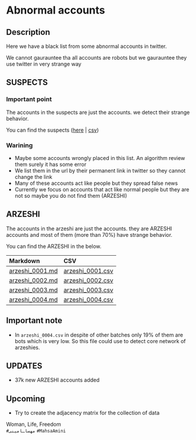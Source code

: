 # Abnormal accounts

## Description
Here we have a black list from some abnormal accounts in twitter.


We cannot gaurauntee tha all accounts are robots but we gaurauntee they use twitter in very strange way

## SUSPECTS
### Important point
The accounts in the suspects are just the accounts. we detect their strange behavior. 


You can find the suspects ([here](https://raw.githubusercontent.com/ricks135/Abnormally-twitter/main/suspects/suspects.md) | [csv](https://raw.githubusercontent.com/ricks135/Abnormally-twitter/main/suspects/suspects.csv))


### Warining
- Maybe some accounts wrongly placed in this list. An algorithm review them surely it has some error
- We list them in the url by their permanent link in twitter so they cannot change the link
- Many of these accounts act like people but they spread false news
- Currently we focus on accounts that act like normal people but they are not so maybe you do not find them (ARZESHI)

## ARZESHI
The accounts in the arzeshi are just the accounts. they are ARZESHI accounts and most of them (more than 70%) have strange behavior.


You can find the ARZESHI in the below.

| Markdown                  | CSV                       |  
|:--------------------------|:--------------------------|
|[arzeshi_0001.md](https://raw.githubusercontent.com/ricks135/Abnormally-twitter/main/arzeshi/arzeshi_0001.md)| [arzeshi_0001.csv](https://raw.githubusercontent.com/ricks135/Abnormally-twitter/main/arzeshi/arzeshi_0001.csv)|
|[arzeshi_0002.md](https://raw.githubusercontent.com/ricks135/Abnormally-twitter/main/arzeshi/arzeshi_0002.md)| [arzeshi_0002.csv](https://raw.githubusercontent.com/ricks135/Abnormally-twitter/main/arzeshi/arzeshi_0002.csv)|
|[arzeshi_0003.md](https://raw.githubusercontent.com/ricks135/Abnormally-twitter/main/arzeshi/arzeshi_0003.md)| [arzeshi_0003.csv](https://raw.githubusercontent.com/ricks135/Abnormally-twitter/main/arzeshi/arzeshi_0003.csv)|
|[arzeshi_0004.md](https://raw.githubusercontent.com/ricks135/Abnormally-twitter/main/arzeshi/arzeshi_0004.md)| [arzeshi_0004.csv](https://raw.githubusercontent.com/ricks135/Abnormally-twitter/main/arzeshi/arzeshi_0004.csv)|

## Important note
- In `arzeshi_0004.csv` in despite of other batches only 19% of them are bots which is very low. So this file could use to detect core network of arzeshies.


## UPDATES
- 37k new ARZESHI accounts added

## Upcoming
- Try to create the adjacency matrix for the collection of data


Woman, Life, Freedom \
`#مهساـامینی` `#MahsaAmini`

